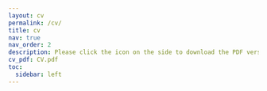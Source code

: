 ```yaml
---
layout: cv
permalink: /cv/
title: cv
nav: true
nav_order: 2
description: Please click the icon on the side to download the PDF version.
cv_pdf: CV.pdf
toc:
  sidebar: left
---
```

